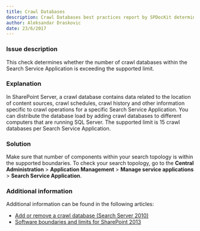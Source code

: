 ```yaml
---
title: Crawl Databases
description: Crawl Databases best practices report by SPDocKit determines whether the number of crawl databases within the Search Service Application is exceeding the supported limit.
author: Aleksandar Draskovic 
date: 23/6/2017
---
```

### Issue description
This check determines whether the number of crawl databases within the Search Service Application is exceeding the supported limit.
### Explanation
In SharePoint Server, a crawl database contains data related to the location of content sources, crawl schedules, crawl history and other information specific to crawl operations for a specific Search Service Application. You can distribute the database load by adding crawl databases to different computers that are running SQL Server. The supported limit is 15 crawl databases per Search Service Application.
### Solution
Make sure that number of components within your search topology is within the supported boundaries. To check your search topology, go to the **Central Administration** > **Application Management** > **Manage service applications** > **Search Service Application**.
### Additional information 
Additional information can be found in the following articles:
* [Add or remove a crawl database (Search Server 2010)](https://technet.microsoft.com/en-us/library/ff428106(v=office.14).aspx)
* [Software boundaries and limits for SharePoint 2013](https://technet.microsoft.com/en-us/library/cc678868.aspx)